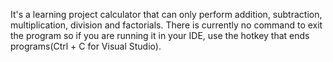 It's a learning project calculator that can only perform addition, subtraction, multiplication, division and factorials. There is currently no command to exit the program so if you are running it in your IDE, use the hotkey that ends programs(Ctrl + C for Visual Studio).
